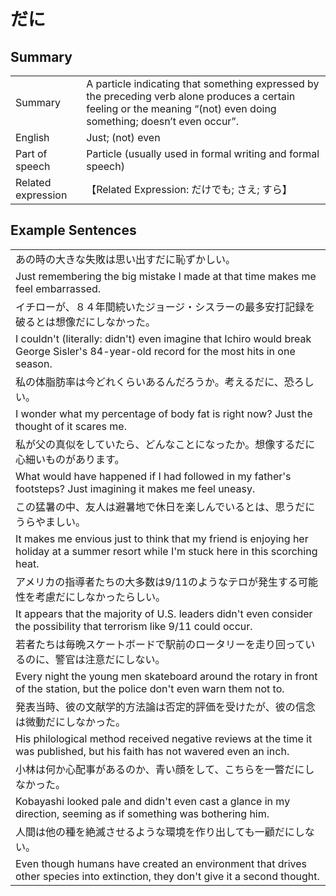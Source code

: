 # だに

## Summary

<table><tr>   <td>Summary</td>   <td>A particle indicating that something expressed by the preceding verb alone produces a certain feeling or the meaning “(not) even doing something; doesn’t even occur”.</td></tr><tr>   <td>English</td>   <td>Just; (not) even</td></tr><tr>   <td>Part of speech</td>   <td>Particle (usually used in formal writing and formal speech)</td></tr><tr>   <td>Related expression</td>   <td>【Related Expression: だけでも; さえ; すら】</td></tr></table>

## Example Sentences

<table><tr><td>あの時の大きな失敗は思い出すだに恥ずかしい。</td></tr><tr><td>Just remembering the big mistake I made at that time makes me feel embarrassed.</td></tr><tr><td>イチローが、８４年間続いたジョージ・シスラーの最多安打記録を破るとは想像だにしなかった。</td></tr><tr><td>I couldn't (literally: didn't) even imagine that Ichiro would break George Sisler's 84-year-old record for the most hits in one season.</td></tr><tr><td>私の体脂肪率は今どれくらいあるんだろうか。考えるだに、恐ろしい。</td></tr><tr><td>I wonder what my percentage of body fat is right now? Just the thought of it scares me.</td></tr><tr><td>私が父の真似をしていたら、どんなことになったか。想像するだに心細いものがあります。</td></tr><tr><td>What would have happened if I had followed in my father's footsteps? Just imagining it makes me feel uneasy.</td></tr><tr><td>この猛暑の中、友人は避暑地で休日を楽しんでいるとは、思うだにうらやましい。</td></tr><tr><td>It makes me envious just to think that my friend is enjoying her holiday at a summer resort while I'm stuck here in this scorching heat.</td></tr><tr><td>アメリカの指導者たちの大多数は9/11のようなテロが発生する可能性を考慮だにしなかったらしい。</td></tr><tr><td>It appears that the majority of U.S. leaders didn't even consider the possibility that terrorism like 9/11 could occur.</td></tr><tr><td>若者たちは毎晩スケートボードで駅前のロータリーを走り回っているのに、警官は注意だにしない。</td></tr><tr><td>Every night the young men skateboard around the rotary in front of the station, but the police don't even warn them not to.</td></tr><tr><td>発表当時、彼の文献学的方法論は否定的評価を受けたが、彼の信念は微動だにしなかった。</td></tr><tr><td>His philological method received negative reviews at the time it was published, but his faith has not wavered even an inch.</td></tr><tr><td>小林は何か心配事があるのか、青い顔をして、こちらを一瞥だにしなかった。</td></tr><tr><td>Kobayashi looked pale and didn't even cast a glance in my direction, seeming as if something was bothering him.</td></tr><tr><td>人間は他の種を絶滅させるような環境を作り出しても一顧だにしない。</td></tr><tr><td>Even though humans have created an environment that drives other species into extinction, they don't give it a second thought.</td></tr></table>

